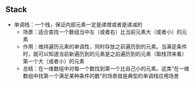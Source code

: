 ## Stack

- 单调栈：一个栈，保证内部元素一定是递增或者是递减的
  - 场景：适合查找一个数组当中左（或者右）比当前元素大（或者小）的元素
  - 作用：维持遍历元素的单调性，同时存放之前遍历到的元素。当满足条件时，就可以知道当前新遍历到的元素是之前遍历到的元素（取栈顶来看）第一个大（或者小）的元素
  - 总结：在一维数组中对每一个数找到第一个比自己小的元素。这类“在一维数组中找第一个满足某种条件的数”的场景就是典型的单调栈应用场景